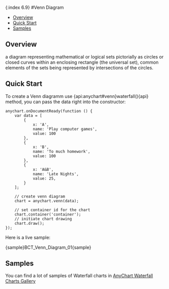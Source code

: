 {:index 6.9}
#Venn Diagram

* [Overview](#overview)
* [Quick Start](#quick_start)
* [Samples](#samples)

## Overview

a diagram representing mathematical or logical sets pictorially as circles or closed curves within an enclosing rectangle (the universal set), common elements of the sets being represented by intersections of the circles.

## Quick Start

To create a Venn diagramm use {api:anychart#venn}waterfall(){api} method, you can pass the data right into the constructor:

```
anychart.onDocumentReady(function () {
    var data = [
        {
            x: 'A',
            name: 'Play computer games',
            value: 100
        },
        {
            x: 'B',
            name: 'To much homework',
            value: 100
        },
        {
            x: 'A&B',
            name: 'Late Nights',
            value: 25,
        }
    ];

    // create venn diagram
    chart = anychart.venn(data);

    // set container id for the chart
    chart.container('container');
    // initiate chart drawing
    chart.draw();
});
```

Here is a live sample:

{sample}BCT\_Venn\_Diagram\_01{sample}

## Samples

You can find a lot of samples of Waterfall charts in [AnyChart Waterfall Charts Gallery](https://www.anychart.com/products/anychart/gallery/Waterfall_Charts/)
